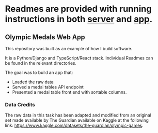 # Readmes are provided with running instructions in both [server](./server/README.md) and [app](./app/README.md).

## Olympic Medals Web App

This repository was built as an example of how I build software.

It is a Python/Django and TypeScript/React stack. Individual Readmes can be found in the relevant directories.

The goal was to build an app that:

- Loaded the raw data
- Served a medal tables API endpoint
- Presented a medal table front end with sortable columns.

### Data Credits

The raw data in this task has been adapted and modified from an original set made available by The Guardian available on Kaggle at the following link: https://www.kaggle.com/datasets/the-guardian/olympic-games.
